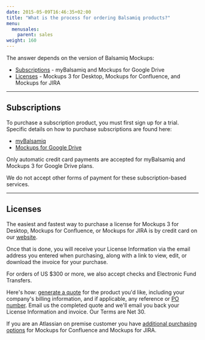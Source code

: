 ```yaml
---
date: 2015-05-09T16:46:35+02:00
title: "What is the process for ordering Balsamiq products?"
menu:
  menusales:
    parent: sales
weight: 160
---
```


The answer depends on the version of Balsamiq Mockups:

*   [Subscriptions](#subscriptions) - myBalsamiq and Mockups for Google Drive
*   [Licenses](#licenses) - Mockups 3 for Desktop, Mockups for Confluence, and Mockups for JIRA

* * *

## Subscriptions

To purchase a subscription product, you must first sign up for a trial. Specific details on how to purchase subscriptions are found here:

*   [myBalsamiq](/sales/mybsubscriptions/)
*   [Mockups for Google Drive](/sales/gdrivesubscription/)

Only automatic credit card payments are accepted for myBalsamiq and Mockups 3 for Google Drive plans.

We do not accept other forms of payment for these subscription-based services. 

* * *

## Licenses

The easiest and fastest way to purchase a license for Mockups 3 for Desktop, Mockups for Confluence, or Mockups for JIRA is by credit card on our [website](https://balsamiq.com/buy/).

Once that is done, you will receive your License Information via the email address you entered when purchasing, along with a link to view, edit, or download the invoice for your purchase.

For orders of US $300 or more, we also accept checks and Electronic Fund Transfers.

Here's how: [generate a quote](/sales/quote/) for the product you'd like, including your company's billing information, and if applicable, any reference or [PO number](/sales/purchaseorders/). Email us the completed quote and we'll email you back your License Information and invoice. Our Terms are Net 30.

If you are an Atlassian on premise customer you have [additional purchasing options](/sales/marketplace/) for Mockups for Confluence and Mockups for JIRA.